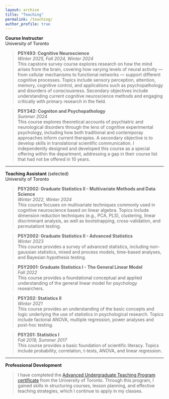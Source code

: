 ```yaml
---
layout: archive
title: "Teaching"
permalink: /teaching/
author_profile: true
---
```

**Course Instructor**\
University of Toronto

>**PSY493: Cognitive Neuroscience**\
>*Winter 2025, Fall 2024, Winter 2024*\
>This capstone survey course explores research on how the mind arises from the brain, covering how varying levels of neural activity — from cellular mechanisms to functional networks — support different cognitive processes. Topics include sensory perception, attention, memory, cognitive control, and applications such as psychopathology and disorders of consciousness. Secondary objectives include understanding current cognitive neuroscience methods and engaging critically with primary research in the field. 


>**PSY342: Cogniton and Psychopathology**\
>*Summer 2024*\
>This course explores theoretical accounts of psychiatric and neurological disorders through the lens of cognitive experimental psychology, including how both traditional and contemporay approaches inform current therapies. A secondary objective is to develop skills in translational scientific communication. I independently designed and developed this course as a special offering within the department, addressing a gap in their course list that had not be offered in 10 years.

---

**Teaching Assistant** (selected)\
University of Toronto

>**PSY2002: Graduate Statistics II - Multivariate Methods and Data Science**\
>*Winter 2022, Winter 2024*\
>This course focuses on multivariate techniques commonly used in cognitive neuroscience based on linear algebra. Topics include dimension reduction techniques (e.g., PCA, PLS), clustering, linear discriminant analysis, as well as bootstrapping, cross-validation, and permutationt testing.

>**PSY2002: Graduate Statistics II - Advanced Statistics**\
>*Winter 2023*\
>This course provides a survey of advanced statistics, including non-gaussian statistics, mixed and process models, time-based analyses, and Bayesian hypothesis testing.

>**PSY2001: Graduate Statistics I - The General Linear Model**\
>*Fall 2022*\
>This course provides a foundational conceptual and applied understanding of the general linear model for psychology researchers.

>**PSY202: Statistics II**\
>*Winter 2021*\
>This course provides an understanding of the basic concepts and logic underlying the use of statistics in psychological research. Topics include factorial ANOVA, multiple regression, power analyses and post-hoc testing.

>**PSY201: Statistics I**\
>*Fall 2019, Summer 2017*\
>This course provides a basic foundation of scientific literacy. Topics include probability, correlation, t-tests, ANOVA, and linear regression.

--- 

**Professional Development**
>I have completed the [Advanced Undergraduate Teaching Program certificate](http://tatp.utoronto.ca/certificate-program/autp-certificate/) from the University of Toronto. Through this program, I gained skills in structuring courses, lesson planning, and effective teaching strategies, which I continue to apply in my classes.
